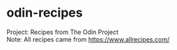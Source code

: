 # odin-recipes

Project: Recipes from The Odin Project
<br/>
Note: All recipes came from https://www.allrecipes.com/
